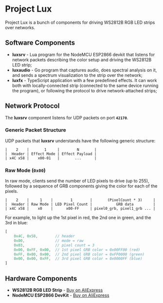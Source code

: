 # Project Lux

Project Lux is a bunch of components for driving
WS2812B RGB LED strips over networks.

## Software Components
* **luxsrv** - Lua program for the NodeMCU ESP2866 devkit that listens for 
network packets describing the color setup and driving the WS2812B LED strip;
* **luxaudio** - Go program that captures audio, does spectral analysis on it, and sends 
a spectrum visualization to the strip over the network;
* **luxfx** - TypeScript application with a few predefined effects. It can work both
with locally-connected strip (connected to the same device running the program), 
or following the protocol to drive network-attached strips; 

## Network Protocol
The **luxsrv** component listens for UDP packets on port **`42170`**.


### Generic Packet Structure
UDP packets that **luxsrv** understands have the following generic structure:
```
|    2    |       1     |        N       |
|  Header | Effect Mode | Effect Payload |
| x4C x58 |    x00-01   |       ...      |
```


### Raw Mode (`0x00`)
In raw mode, clients send the number of LED pixels to drive (up to 255),
followed by a sequence of GRB components giving the color for each of the pixels.

```
|    2    |     1    |        1        |       (PixelCount * 3)     | 
|  Header | Raw Mode | LED Pixel Count |           GRB data         |
| x4C x58 |    x0    |      x00-FF     | pixel0_grb, pixel1_grb ... |
```

For example, to light up the 1st pixel in red, the 2nd one in green, and the 3rd in blue:
```js
[ 
    0x4C, 0x58,        // header 
    0x00,              // mode = raw
    0x03,              // pixel count = 3 
    0x00, 0xFF, 0x00,  // 1st pixel GRB color = 0x00FF00 (red)
    0xFF, 0x00, 0x00,  // 2nd pixel GRB color = 0xFF0000 (green)
    0x00, 0x00, 0xFF,  // 3rd pixel GRB color = 0x0000FF (blue)
]
```

## Hardware Components
* **WS2812B RGB LED Strip** - [Buy on AliExpress](https://www.aliexpress.com/item/2036819167.html)
* **NodeMCU ESP2866 DevKit** - [Buy on AliExpress](https://www.aliexpress.com/item/32656775273.html)